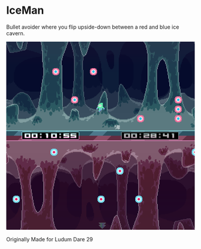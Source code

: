 # IceMan
Bullet avoider where you flip upside-down between a red and blue ice cavern.

![](content/screenshot4.png)

Originally Made for Ludum Dare 29
